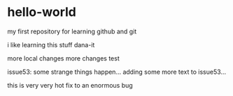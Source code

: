 # hello-world
my first repository for learning github and git

i like learning this stuff
dana-it

more local changes
more changes test

issue53: some strange things happen...
adding some more text to issue53...

this is very very hot fix to an enormous bug
